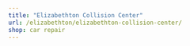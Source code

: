 ```yaml
---
title: "Elizabethton Collision Center"
url: /elizabethton/elizabethton-collision-center/
shop: car repair
---
```

